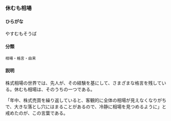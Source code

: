 <div style="display:none;">

## [あ行](securities-terms?id=あ行)
## [か行](securities-terms?id=か行)
## [さ行](securities-terms?id=さ行)
## [た行](securities-terms?id=た行)
## [な行](securities-terms?id=な行)
## [は行](securities-terms?id=は行)
## [ま行](securities-terms?id=ま行)
## [や行](securities-terms?id=や行)

</div>

### 休むも相場

#### ひらがな

やすむもそうば

#### 分類

`相場・格言・由来`

#### 説明

株式相場の世界では、先人が、その経験を基にして、さまざまな格言を残している。休むも相場は、そのうちの一つである。
 
「年中、株式売買を繰り返していると、客観的に全体の相場が見えなくなりがちで、大きな落とし穴にはまることがあるので、冷静に相場を見つめるように」と戒めたのが、この言葉である。 

<div style="display:none;">

## [ら行](securities-terms?id=ら行)
## [わ行](securities-terms?id=わ行)
## [英数字・記号](securities-terms?id=英数字・記号)

</div>

